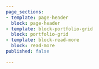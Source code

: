 ```yaml
---
page_sections:
- template: page-header
  block: page-header
- template: block-portfolio-grid
  block: portfolio-grid
- template: block-read-more
  block: read-more
published: false

---
```

